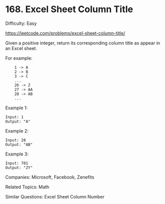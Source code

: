 # 168. Excel Sheet Column Title

Difficulty: Easy

https://leetcode.com/problems/excel-sheet-column-title/

Given a positive integer, return its corresponding column title as appear in an Excel sheet.

For example:
```
    1 -> A
    2 -> B
    3 -> C
    ...
    26 -> Z
    27 -> AA
    28 -> AB 
    ...
```
Example 1:
```
Input: 1
Output: "A"
```
Example 2:
```
Input: 28
Output: "AB"
```
Example 3:
```
Input: 701
Output: "ZY"
```

Companies: Microsoft, Facebook, Zenefits

Related Topics: Math

Similar Questions: Excel Sheet Column Number
